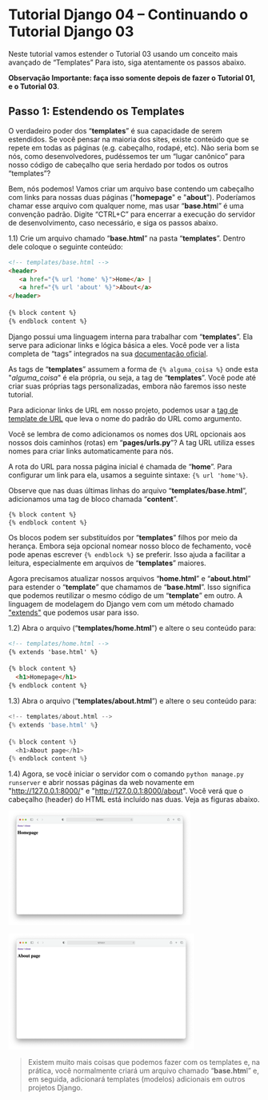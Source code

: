 # Tutorial Django 04 – Continuando o Tutorial Django 03

Neste tutorial vamos estender o Tutorial 03 usando um conceito mais avançado de “Templates” Para isto, siga atentamente os passos abaixo.

**Observação Importante: faça isso somente depois de fazer o Tutorial 01, e o Tutorial 03**.


## **Passo 1: Estendendo os Templates**

O verdadeiro poder dos “**templates**” é sua capacidade de serem estendidos. Se você pensar na maioria dos sites, existe conteúdo que se repete em todas as páginas (e.g. cabeçalho, rodapé, etc). Não seria bom se nós, como desenvolvedores, pudéssemos ter um “lugar canônico” para nosso código de cabeçalho que seria herdado por todos os outros “templates”?

Bem, nós podemos! Vamos criar um arquivo base contendo um cabeçalho com links para nossas duas páginas ("**homepage**" e "**about**"). Poderíamos chamar esse arquivo com qualquer nome, mas usar “**base.htm**l” é uma convenção padrão. Digite “CTRL+C” para encerrar a execução do servidor de desenvolvimento, caso necessário, e siga os passos abaixo.

1.1) Crie um arquivo chamado “**base.html**” na pasta “**templates**”. Dentro dele coloque o seguinte conteúdo:

```html
<!-- templates/base.html -->
<header>
   <a href="{% url 'home' %}">Home</a> | 
   <a href="{% url 'about' %}">About</a>
</header>

{% block content %}
{% endblock content %}
```
Django possui uma linguagem interna para trabalhar com “**templates**”. Ela serve para adicionar links e lógica básica a eles. Você pode ver a lista completa de “tags” integrados na sua  [documentação oficial](https://docs.djangoproject.com/pt-br/5.0/ref/templates/builtins/).

As tags de “**templates**” assumem a forma de `{% alguma_coisa %}` onde esta "*alguma_coisa*" é ela própria, ou seja, a tag de “**templates**”. Você pode até criar suas próprias tags personalizadas, embora não faremos isso neste tutorial.

Para adicionar links de URL em nosso projeto, podemos usar a [tag de template de URL](https://docs.djangoproject.com/pt-br/5.0/ref/templates/builtins/#url) que leva o nome do padrão do URL como argumento. 

Você se lembra de como adicionamos os nomes dos URL opcionais aos nossos dois caminhos (rotas) em “**pages/urls.py**”? A tag URL utiliza esses nomes para criar links automaticamente para nós.

A rota do URL para nossa página inicial é chamada de “**home**”. Para configurar um link para ela, usamos a seguinte sintaxe: `{% url 'home'%}`.

Observe que nas duas últimas linhas do arquivo “**templates/base.html**”, adicionamos uma tag de bloco chamada “**content**”. 

```
{% block content %}
{% endblock content %}
```

Os blocos podem ser substituídos por “**templates**” filhos por meio da herança. Embora seja opcional nomear nosso bloco de fechamento, você pode apenas escrever `{% endblock %}` se preferir. Isso ajuda a facilitar a leitura, especialmente em arquivos de “**templates**” maiores.

Agora precisamos atualizar nossos arquivos “**home.html**” e “**about.html**” para estender o “**template**” que chamamos de “**base.html**”. Isso significa que podemos reutilizar o mesmo código de um “**template**” em outro. A linguagem de modelagem do Django vem com um método chamado ["extends"](https://docs.djangoproject.com/pt-br/5.0/ref/templates/builtins/#extends) que podemos usar para isso.


1.2) Abra o arquivo (“**templates/home.html**”) e altere o seu conteúdo para:

```html
<!-- templates/home.html -->
{% extends 'base.html' %}

{% block content %}
  <h1>Homepage</h1>
{% endblock content %} 
```


1.3) Abra o arquivo (“**templates/about.html**”) e altere o seu conteúdo para:

```python
<!-- templates/about.html -->
{% extends 'base.html' %}

{% block content %} 
  <h1>About page</h1> 
{% endblock content %}
```

1.4) 	Agora, se você iniciar o servidor com o comando `python manage.py runserver` e abrir nossas páginas da web novamente em "http://127.0.0.1:8000/" e "http://127.0.0.1:8000/about". Você verá que o cabeçalho (header) do HTML está incluído nas duas. Veja as figuras abaixo.

![home page](img_readme/home_page.png)

![about page](img_readme/about_page.png)

> Existem muito mais coisas que podemos fazer com os templates e, na prática, você normalmente criará um arquivo chamado “**base.htm**l” e, em seguida, adicionará templates (modelos) adicionais em outros projetos Django.


